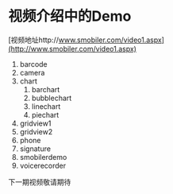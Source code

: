 ﻿# 视频介绍中的Demo
[视频地址http://www.smobiler.com/video1.aspx](http://www.smobiler.com/video1.aspx)

1. barcode
2. camera
3. chart
	1. barchart
	2. bubblechart
	3. linechart
	4. piechart
4. gridview1
5. gridview2
6. phone
7. signature
8. smobilerdemo
9. voicerecorder

下一期视频敬请期待